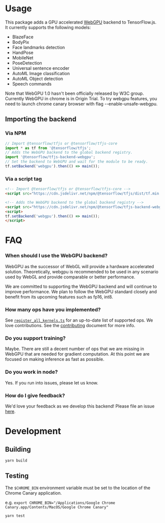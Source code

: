 # Usage

This package adds a GPU accelerated [WebGPU](https://www.w3.org/TR/webgpu/) backend to TensorFlow.js. It currently supports
the following models:
- BlazeFace
- BodyPix
- Face landmarks detection
- HandPose
- MobileNet
- PoseDetection
- Universal sentence encoder
- AutoML Image classification
- AutoML Object detection
- Speech commands

Note that WebGPU 1.0 hasn't been officially released by W3C group. Currently WebGPU in chrome is in Origin Trial. To try webgpu features, you need to launch chrome canary browser with flag --enable-unsafe-webgpu.


## Importing the backend

### Via NPM

```js
// Import @tensorflow/tfjs or @tensorflow/tfjs-core
import * as tf from '@tensorflow/tfjs';
// Adds the WebGPU backend to the global backend registry.
import '@tensorflow/tfjs-backend-webgpu';
// Set the backend to WebGPU and wait for the module to be ready.
tf.setBackend('webgpu').then(() => main());
```

### Via a script tag

```html
<!-- Import @tensorflow/tfjs or @tensorflow/tfjs-core -->
<script src="https://cdn.jsdelivr.net/npm/@tensorflow/tfjs/dist/tf.min.js"> </script>

<!-- Adds the WebGPU backend to the global backend registry -->
<script src="https://cdn.jsdelivr.net/npm/@tensorflow/tfjs-backend-webgpu/dist/tf-backend-webgpu.js"></script>
<script>
tf.setBackend('webgpu').then(() => main());
</script>
```

# FAQ

### When should I use the WebGPU backend?
WebGPU as the successor of WebGL will provide a hardware accelerated solution.
Theoretically, webgpu is recommended to be used in any scenario used by WebGL
and provide comparable or better performance.

We are committed to supporting the WebGPU backend and will continue to improve
performance. We plan to follow the WebGPU standard closely and benefit from
its upcoming features such as fp16, int8.

### How many ops have you implemented?
See [`register_all_kernels.ts`](https://github.com/tensorflow/tfjs/blob/master/tfjs-backend-webgpu/src/register_all_kernels.ts)
for an up-to-date list of supported ops. We love contributions. See the
[contributing](https://github.com/tensorflow/tfjs/blob/master/CONTRIBUTING.md#adding-functionality)
document for more info.

### Do you support training?
Maybe. There are still a decent number of ops that we are missing in WebGPU that
are needed for gradient computation. At this point we are focused on making
inference as fast as possible.

### Do you work in node?
Yes. If you run into issues, please let us know.

### How do I give feedback?
We'd love your feedback as we develop this backend! Please file an issue
[here](https://github.com/tensorflow/tfjs/issues/new).

# Development

## Building

```sh
yarn build
```

## Testing
The `$CHROME_BIN` environment variable must be set to the location of the Chrome Canary application.

e.g.
`export CHROME_BIN="/Applications/Google Chrome Canary.app/Contents/MacOS/Google Chrome Canary"`

```sh
yarn test
```
